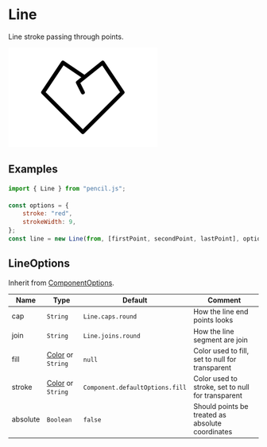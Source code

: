 # Line

Line stroke passing through points.

![Line example](../../../media/examples/line.png)


## Examples

```js
import { Line } from "pencil.js";

const options = {
    stroke: "red",
    strokeWidth: 9,
};
const line = new Line(from, [firstPoint, secondPoint, lastPoint], options);
```


## LineOptions
Inherit from [ComponentOptions](../component/readme.md#componentoptions).

| Name | Type | Default | Comment |
| ---- | ---- | ------- | ------- |
|cap |`String` |`Line.caps.round` |How the line end points looks |
|join |`String` |`Line.joins.round` |How the line segment are join |
|fill |[Color](../color/readme.md) or `String` |`null` |Color used to fill, set to null for transparent |
|stroke |[Color](../color/readme.md) or `String` |`Component.defaultOptions.fill` |Color used to stroke, set to null for transparent |
|absolute |`Boolean` |`false` |Should points be treated as absolute coordinates |
